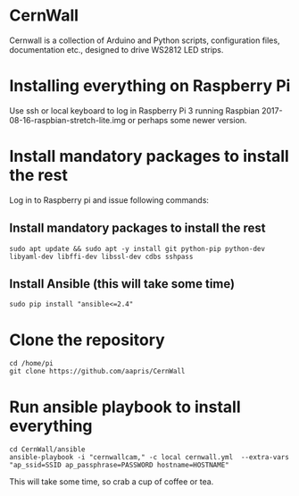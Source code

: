 # CernWall

Cernwall is a collection of Arduino and Python scripts, 
configuration files, documentation etc.,
designed to drive WS2812 LED strips.

# Installing everything on Raspberry Pi
Use ssh or local keyboard to log in Raspberry Pi 3 running 
Raspbian 2017-08-16-raspbian-stretch-lite.img
or perhaps some newer version.

# Install mandatory packages to install the rest
Log in to Raspberry pi and issue following commands:

## Install mandatory packages to install the rest
```
sudo apt update && sudo apt -y install git python-pip python-dev libyaml-dev libffi-dev libssl-dev cdbs sshpass
```

## Install Ansible (this will take some time)
```
sudo pip install "ansible<=2.4"
```

# Clone the repository
```
cd /home/pi
git clone https://github.com/aapris/CernWall
```

# Run ansible playbook to install everything
```
cd CernWall/ansible
ansible-playbook -i "cernwallcam," -c local cernwall.yml  --extra-vars "ap_ssid=SSID ap_passphrase=PASSWORD hostname=HOSTNAME"
```

This will take some time, so crab a cup of coffee or tea.
